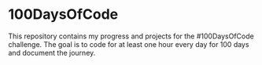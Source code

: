 # 100DaysOfCode
This repository contains my progress and projects for the #100DaysOfCode challenge. The goal is to code for at least one hour every day for 100 days and document the journey.
